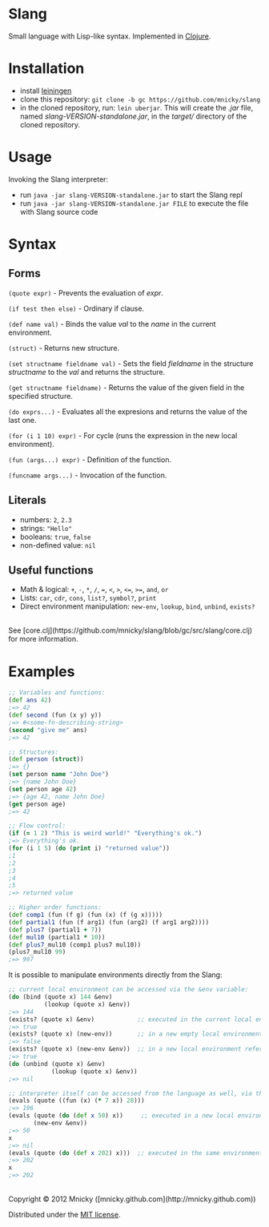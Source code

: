 # Slang

Small language with Lisp-like syntax. Implemented in [Clojure](http://clojure.org).


Installation
============

* install [leiningen](https://github.com/technomancy/leiningen#leiningen)
* clone this repository: `git clone -b gc https://github.com/mnicky/slang`
* in the cloned repository, run: `lein uberjar`. This will create the _.jar_ file, named _slang-VERSION-standalone.jar_, in the _target/_ directory of the cloned repository.


Usage
=====
Invoking the Slang interpreter:

* run `java -jar slang-VERSION-standalone.jar` to start the Slang repl
* run `java -jar slang-VERSION-standalone.jar FILE` to execute the file with Slang source code


Syntax
======

## Forms

`(quote expr)` - Prevents the evaluation of _expr_.

`(if test then else)` - Ordinary if clause.

`(def name val)` - Binds the value _val_ to the _name_ in the current environment.

`(struct)` - Returns new structure.

`(set structname fieldname val)` - Sets the field _fieldname_ in the structure _structname_ to the _val_ and returns the structure.

`(get structname fieldname)` - Returns the value of the given field in the specified structure.

`(do exprs...)` - Evaluates all the expresions and returns the value of the last one.

`(for (i 1 10) expr)` - For cycle (runs the expression in the new local environment).

`(fun (args...) expr)` - Definition of the function.

`(funcname args...)` - Invocation of the function.


## Literals
 * numbers: `2`, `2.3`
 * strings: `"Hello"`
 * booleans: `true`, `false`
 * non-defined value: `nil`

## Useful functions

 * Math & logical: `+`, `-`, `*`, `/`, `=`, `<`, `>`, `<=`, `>=`, `and`, `or`
 * Lists: `car`, `cdr`, `cons`, `list?`, `symbol?`, `print`
 * Direct environment manipulation: `new-env`, `lookup`, `bind`, `unbind`, `exists?`

<br>
See [core.clj](https://github.com/mnicky/slang/blob/gc/src/slang/core.clj) for more information.

Examples
========

```clojure
;; Variables and functions:
(def ans 42)
;=> 42
(def second (fun (x y) y))
;=> #<some-fn-describing-string>
(second "give me" ans)
;=> 42

;; Structures:
(def person (struct))
;=> {}
(set person name "John Doe")
;=> {name John Doe}
(set person age 42)
;=> {age 42, name John Doe}
(get person age)
;=> 42

;; Flow control:
(if (= 1 2) "This is weird world!" "Everything's ok.")
;=> Everything's ok.
(for (i 1 5) (do (print i) "returned value"))
;1
;2
;3
;4
;5
;=> returned value

;; Higher order functions:
(def comp1 (fun (f g) (fun (x) (f (g x)))))
(def partial1 (fun (f arg1) (fun (arg2) (f arg1 arg2))))
(def plus7 (partial1 + 7))
(def mul10 (partial1 * 10))
(def plus7_mul10 (comp1 plus7 mul10))
(plus7_mul10 99)
;=> 997
```

It is possible to manipulate environments directly from the Slang:

```clojure
;; current local environment can be accessed via the &env variable:
(do (bind (quote x) 144 &env)
          (lookup (quote x) &env))
;=> 144
(exists? (quote x) &env)            ;; executed in the current local environment
;=> true
(exists? (quote x) (new-env))       ;; in a new empty local environment
;=> false
(exists? (quote x) (new-env &env))  ;; in a new local environment referencing the current one
;=> true
(do (unbind (quote x) &env)
            (lookup (quote x) &env))
;=> nil

;; interpreter itself can be accessed from the language as well, via the 'evals' function:
(evals (quote ((fun (x) (* 7 x)) 28)))
;=> 196
(evals (quote (do (def x 50) x))     ;; executed in a new local environment
       (new-env &env))
;=> 50
x
;=> nil
(evals (quote (do (def x 202) x)))  ;; executed in the same environment
;=> 202
x
;=> 202
```

<br>
Copyright © 2012 Mnicky ([mnicky.github.com](http://mnicky.github.com))

Distributed under the [MIT license](http://opensource.org/licenses/MIT).
